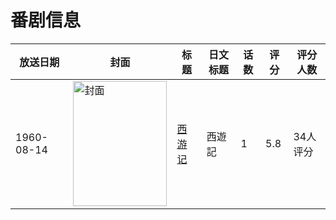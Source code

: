 # 番剧信息

|放送日期|封面|标题|日文标题|话数|评分|评分人数|
|---|---|---|---|---|---|---|
|1960-08-14|<img src="https://lain.bgm.tv/pic/cover/c/37/49/113127_1FfYy.jpg" alt="封面" style="width:150px;height:200px;object-fit:cover;">|[西游记](https://bangumi.tv/subject/113127)|西遊記|1|5.8|34人评分|
